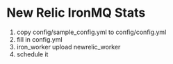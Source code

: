# New Relic IronMQ Stats

1. copy config/sample_config.yml to config/config.yml
2. fill in config.yml
3. iron_worker upload newrelic_worker
4. schedule it